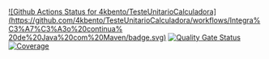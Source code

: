 [![Github Actions Status for 4kbento/TesteUnitarioCalculadora](https://github.com/4kbento/TesteUnitarioCalculadora/workflows/Integra%C3%A7%C3%A3o%20continua%
20de%20Java%20com%20Maven/badge.svg)](https://github.com/4kbento/TesteUnitarioCalculadora/actions)
[![Quality Gate Status](https://sonarcloud.io/api/project_badges/measure?project=4kbento_TesteUnitarioCalculadora&metric=alert_status)](https://sonarcloud.io/summary/new_code?id=4kbento_TesteUnitarioCalculadora)
[![Coverage](https://sonarcloud.io/api/project_badges/measure?project=4kbento_TesteUnitarioCalculadora&metric=coverage)](https://sonarcloud.io/component_measures?id=4kbento_TesteUnitarioCalculadora&metric=coverage)

